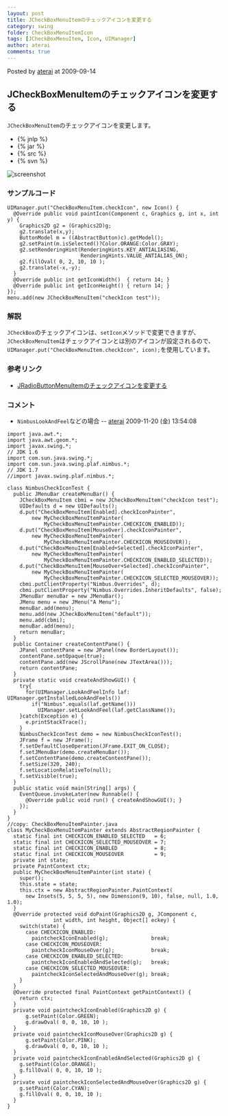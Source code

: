 ```yaml
---
layout: post
title: JCheckBoxMenuItemのチェックアイコンを変更する
category: swing
folder: CheckBoxMenuItemIcon
tags: [JCheckBoxMenuItem, Icon, UIManager]
author: aterai
comments: true
---
```


Posted by [aterai](http://terai.xrea.jp/aterai.html) at 2009-09-14

## JCheckBoxMenuItemのチェックアイコンを変更する
`JCheckBoxMenuItem`のチェックアイコンを変更します。

- {% jnlp %}
- {% jar %}
- {% src %}
- {% svn %}

<!-- dummy comment line for breaking list -->

![screenshot](https://lh4.googleusercontent.com/_9Z4BYR88imo/TQTI5TuivhI/AAAAAAAAATg/nfren8EjliA/s800/CheckBoxMenuItemIcon.png)

### サンプルコード
<pre class="prettyprint"><code>UIManager.put("CheckBoxMenuItem.checkIcon", new Icon() {
  @Override public void paintIcon(Component c, Graphics g, int x, int y) {
    Graphics2D g2 = (Graphics2D)g;
    g2.translate(x,y);
    ButtonModel m = ((AbstractButton)c).getModel();
    g2.setPaint(m.isSelected()?Color.ORANGE:Color.GRAY);
    g2.setRenderingHint(RenderingHints.KEY_ANTIALIASING,
                        RenderingHints.VALUE_ANTIALIAS_ON);
    g2.fillOval( 0, 2, 10, 10 );
    g2.translate(-x,-y);
  }
  @Override public int getIconWidth()  { return 14; }
  @Override public int getIconHeight() { return 14; }
});
menu.add(new JCheckBoxMenuItem("checkIcon test"));
</code></pre>

### 解説
`JCheckBox`のチェックアイコンは、`setIcon`メソッドで変更できますが、`JCheckBoxMenuItem`はチェックアイコンとは別のアイコンが設定されるので、`UIManager.put("CheckBoxMenuItem.checkIcon", icon);`を使用しています。

### 参考リンク
- [JRadioButtonMenuItemのチェックアイコンを変更する](http://terai.xrea.jp/Swing/RadioButtonMenuItemIcon.html)

<!-- dummy comment line for breaking list -->

### コメント
- `NimbusLookAndFeel`などの場合 -- [aterai](http://terai.xrea.jp/aterai.html) 2009-11-20 (金) 13:54:08

<!-- dummy comment line for breaking list -->

<pre class="prettyprint"><code>import java.awt.*;
import java.awt.geom.*;
import javax.swing.*;
// JDK 1.6
import com.sun.java.swing.*;
import com.sun.java.swing.plaf.nimbus.*;
// JDK 1.7
//import javax.swing.plaf.nimbus.*;

class NimbusCheckIconTest {
  public JMenuBar createMenuBar() {
    JCheckBoxMenuItem cbmi = new JCheckBoxMenuItem("checkIcon test");
    UIDefaults d = new UIDefaults();
    d.put("CheckBoxMenuItem[Enabled].checkIconPainter",
        new MyCheckBoxMenuItemPainter(
            MyCheckBoxMenuItemPainter.CHECKICON_ENABLED));
    d.put("CheckBoxMenuItem[MouseOver].checkIconPainter",
        new MyCheckBoxMenuItemPainter(
            MyCheckBoxMenuItemPainter.CHECKICON_MOUSEOVER));
    d.put("CheckBoxMenuItem[Enabled+Selected].checkIconPainter",
        new MyCheckBoxMenuItemPainter(
            MyCheckBoxMenuItemPainter.CHECKICON_ENABLED_SELECTED));
    d.put("CheckBoxMenuItem[MouseOver+Selected].checkIconPainter",
        new MyCheckBoxMenuItemPainter(
            MyCheckBoxMenuItemPainter.CHECKICON_SELECTED_MOUSEOVER));
    cbmi.putClientProperty("Nimbus.Overrides", d);
    cbmi.putClientProperty("Nimbus.Overrides.InheritDefaults", false);
    JMenuBar menuBar = new JMenuBar();
    JMenu menu = new JMenu("A Menu");
    menuBar.add(menu);
    menu.add(new JCheckBoxMenuItem("default"));
    menu.add(cbmi);
    menuBar.add(menu);
    return menuBar;
  }
  public Container createContentPane() {
    JPanel contentPane = new JPanel(new BorderLayout());
    contentPane.setOpaque(true);
    contentPane.add(new JScrollPane(new JTextArea()));
    return contentPane;
  }
  private static void createAndShowGUI() {
    try{
      for(UIManager.LookAndFeelInfo laf: UIManager.getInstalledLookAndFeels())
        if("Nimbus".equals(laf.getName()))
          UIManager.setLookAndFeel(laf.getClassName());
    }catch(Exception e) {
      e.printStackTrace();
    }
    NimbusCheckIconTest demo = new NimbusCheckIconTest();
    JFrame f = new JFrame();
    f.setDefaultCloseOperation(JFrame.EXIT_ON_CLOSE);
    f.setJMenuBar(demo.createMenuBar());
    f.setContentPane(demo.createContentPane());
    f.setSize(320, 240);
    f.setLocationRelativeTo(null);
    f.setVisible(true);
  }
  public static void main(String[] args) {
    EventQueue.invokeLater(new Runnable() {
      @Override public void run() { createAndShowGUI(); }
    });
  }
}
//copy: CheckBoxMenuItemPainter.java
class MyCheckBoxMenuItemPainter extends AbstractRegionPainter {
  static final int CHECKICON_ENABLED_SELECTED   = 6;
  static final int CHECKICON_SELECTED_MOUSEOVER = 7;
  static final int CHECKICON_ENABLED            = 8;
  static final int CHECKICON_MOUSEOVER          = 9;
  private int state;
  private PaintContext ctx;
  public MyCheckBoxMenuItemPainter(int state) {
    super();
    this.state = state;
    this.ctx = new AbstractRegionPainter.PaintContext(
      new Insets(5, 5, 5, 5), new Dimension(9, 10), false, null, 1.0, 1.0);
  }
  @Override protected void doPaint(Graphics2D g, JComponent c,
               int width, int height, Object[] eckey) {
    switch(state) {
      case CHECKICON_ENABLED:
        paintcheckIconEnabled(g);              break;
      case CHECKICON_MOUSEOVER:
        paintcheckIconMouseOver(g);            break;
      case CHECKICON_ENABLED_SELECTED:
        paintcheckIconEnabledAndSelected(g);   break;
      case CHECKICON_SELECTED_MOUSEOVER:
        paintcheckIconSelectedAndMouseOver(g); break;
    }
  }
  @Override protected final PaintContext getPaintContext() {
    return ctx;
  }
  private void paintcheckIconEnabled(Graphics2D g) {
      g.setPaint(Color.GREEN);
      g.drawOval( 0, 0, 10, 10 );
  }
  private void paintcheckIconMouseOver(Graphics2D g) {
      g.setPaint(Color.PINK);
      g.drawOval( 0, 0, 10, 10 );
  }
  private void paintcheckIconEnabledAndSelected(Graphics2D g) {
    g.setPaint(Color.ORANGE);
    g.fillOval( 0, 0, 10, 10 );
  }
  private void paintcheckIconSelectedAndMouseOver(Graphics2D g) {
    g.setPaint(Color.CYAN);
    g.fillOval( 0, 0, 10, 10 );
  }
}
</code></pre>

